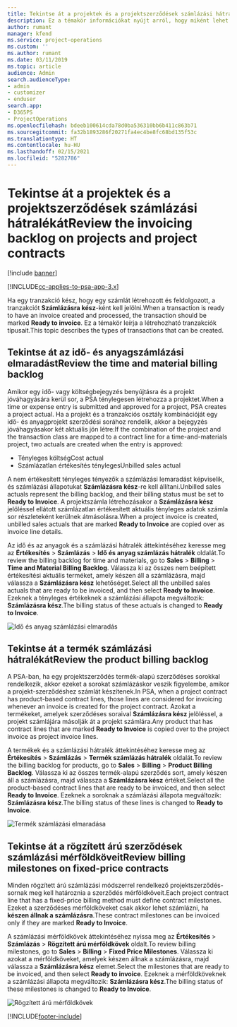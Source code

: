 ```yaml
---
title: Tekintse át a projektek és a projektszerződések számlázási hátralékát
description: Ez a témakör információkat nyújt arról, hogy miként lehet áttekinteni az időt, a költségeket és a termékmaradványokat, és hogyan jelölheti meg őket készen a számlázásra.
author: rumant
manager: kfend
ms.service: project-operations
ms.custom: ''
ms.author: rumant
ms.date: 03/11/2019
ms.topic: article
audience: Admin
search.audienceType:
- admin
- customizer
- enduser
search.app:
- D365PS
- ProjectOperations
ms.openlocfilehash: bdeeb100614cda78d0ba536310bb6b411c863b71
ms.sourcegitcommit: fa32b1893286f20271fa4ec4be8fc68bd135f53c
ms.translationtype: HT
ms.contentlocale: hu-HU
ms.lasthandoff: 02/15/2021
ms.locfileid: "5282786"
---
```

# <a name="review-the-invoicing-backlog-on-projects-and-project-contracts"></a><span data-ttu-id="a18ef-103">Tekintse át a projektek és a projektszerződések számlázási hátralékát</span><span class="sxs-lookup"><span data-stu-id="a18ef-103">Review the invoicing backlog on projects and project contracts</span></span>

[!include [banner](../includes/psa-now-project-operations.md)]

[!INCLUDE[cc-applies-to-psa-app-3.x](../includes/cc-applies-to-psa-app-3x.md)]

<span data-ttu-id="a18ef-104">Ha egy tranzakció kész, hogy egy számlát létrehozott és feldolgozott, a tranzakciót **Számlázásra kész**-ként kell jelölni.</span><span class="sxs-lookup"><span data-stu-id="a18ef-104">When a transaction is ready to have an invoice created and processed, the transaction should be marked **Ready to invoice**.</span></span> <span data-ttu-id="a18ef-105">Ez a témakör leírja a létrehozható tranzakciók típusait.</span><span class="sxs-lookup"><span data-stu-id="a18ef-105">This topic describes the types of transactions that can be created.</span></span>

## <a name="review-the-time-and-material-billing-backlog"></a><span data-ttu-id="a18ef-106">Tekintse át az idő- és anyagszámlázási elmaradást</span><span class="sxs-lookup"><span data-stu-id="a18ef-106">Review the time and material billing backlog</span></span>

<span data-ttu-id="a18ef-107">Amikor egy idő- vagy költségbejegyzés benyújtásra és a projekt jóváhagyására kerül sor, a PSA ténylegesen létrehozza a projektet.</span><span class="sxs-lookup"><span data-stu-id="a18ef-107">When a time or expense entry is submitted and approved for a project, PSA creates a project actual.</span></span> <span data-ttu-id="a18ef-108">Ha a projekt és a tranzakciós osztály kombinációját egy idő- és anyagprojekt szerződési sorához rendelik, akkor a bejegyzés jóváhagyásakor két aktuális jön létre:</span><span class="sxs-lookup"><span data-stu-id="a18ef-108">If the combination of the project and the transaction class are mapped to a contract line for a time-and-materials project, two actuals are created when the entry is approved:</span></span>

- <span data-ttu-id="a18ef-109">Tényleges költség</span><span class="sxs-lookup"><span data-stu-id="a18ef-109">Cost actual</span></span> 
- <span data-ttu-id="a18ef-110">Számlázatlan értékesítés tényleges</span><span class="sxs-lookup"><span data-stu-id="a18ef-110">Unbilled sales actual</span></span>

<span data-ttu-id="a18ef-111">A nem értékesített tényleges tényezők a számlázási lemaradást képviselik, és számlázási állapotukat **Számlázásra kész**-re kell állítani.</span><span class="sxs-lookup"><span data-stu-id="a18ef-111">Unbilled sales actuals represent the billing backlog, and their billing status must be set to **Ready to Invoice**.</span></span> <span data-ttu-id="a18ef-112">A projektszámla létrehozásakor a **Számlázásra kész** jelöléssel ellátott számlázatlan értékesített aktuális tényleges adatok számla sor részleteként kerülnek átmásolásra.</span><span class="sxs-lookup"><span data-stu-id="a18ef-112">When a project invoice is created, unbilled sales actuals that are marked **Ready to Invoice** are copied over as invoice line details.</span></span>

<span data-ttu-id="a18ef-113">Az idő és az anyagok és a számlázási hátralék áttekintéséhez keresse meg az **Értékesítés** \> **Számlázás** \> **Idő és anyag számlázás hátralék** oldalát.</span><span class="sxs-lookup"><span data-stu-id="a18ef-113">To review the billing backlog for time and materials, go to **Sales** \> **Billing** \> **Time and Material Billing Backlog**.</span></span> <span data-ttu-id="a18ef-114">Válassza ki az összes nem beépített értékesítési aktuális terméket, amely készen áll a számlázásra, majd válassza a **Számlázásra kész** lehetőséget.</span><span class="sxs-lookup"><span data-stu-id="a18ef-114">Select all the unbilled sales actuals that are ready to be invoiced, and then select **Ready to Invoice**.</span></span> <span data-ttu-id="a18ef-115">Ezeknek a tényleges értékeknek a számlázási állapota megváltozik: **Számlázásra kész**.</span><span class="sxs-lookup"><span data-stu-id="a18ef-115">The billing status of these actuals is changed to **Ready to Invoice**.</span></span>

![Idő és anyag számlázási elmaradás](media/TMBacklog.png)

## <a name="review-the-product-billing-backlog"></a><span data-ttu-id="a18ef-117">Tekintse át a termék számlázási hátralékát</span><span class="sxs-lookup"><span data-stu-id="a18ef-117">Review the product billing backlog</span></span>

<span data-ttu-id="a18ef-118">A PSA-ban, ha egy projektszerződés termék-alapú szerződéses sorokkal rendelkezik, akkor ezeket a sorokat számlázáskor veszik figyelembe, amikor a projekt-szerződéshez számlát készítenek.</span><span class="sxs-lookup"><span data-stu-id="a18ef-118">In PSA, when a project contract has product-based contract lines, those lines are considered for invoicing whenever an invoice is created for the project contract.</span></span> <span data-ttu-id="a18ef-119">Azokat a termékeket, amelyek szerződéses soraival **Számlázásra kész** jelöléssel, a projekt számlájára másolják át a projekt számlára.</span><span class="sxs-lookup"><span data-stu-id="a18ef-119">Any product that has contract lines that are marked **Ready to Invoice** is copied over to the project invoice as project invoice lines.</span></span>

<span data-ttu-id="a18ef-120">A termékek és a számlázási hátralék áttekintéséhez keresse meg az **Értékesítés** \> **Számlázás** \> **Termék számlázás hátralék** oldalát.</span><span class="sxs-lookup"><span data-stu-id="a18ef-120">To review the billing backlog for products, go to **Sales** \> **Billing** \> **Product Billing Backlog**.</span></span> <span data-ttu-id="a18ef-121">Válassza ki az összes termék-alapú szerződés sort, amely készen áll a számlázásra, majd válassza a **Számlázásra kész** értéket.</span><span class="sxs-lookup"><span data-stu-id="a18ef-121">Select all the product-based contract lines that are ready to be invoiced, and then select **Ready to Invoice**.</span></span> <span data-ttu-id="a18ef-122">Ezeknek a soroknak a számlázási állapota megváltozik: **Számlázásra kész**.</span><span class="sxs-lookup"><span data-stu-id="a18ef-122">The billing status of these lines is changed to **Ready to Invoice**.</span></span>

![Termék számlázási elmaradása](media/ProductBacklog.png)

## <a name="review-billing-milestones-on-fixed-price-contracts"></a><span data-ttu-id="a18ef-124">Tekintse át a rögzített árú szerződések számlázási mérföldköveit</span><span class="sxs-lookup"><span data-stu-id="a18ef-124">Review billing milestones on fixed-price contracts</span></span>

<span data-ttu-id="a18ef-125">Minden rögzített árú számlázási módszerrel rendelkező projektszerződés-sornak meg kell határoznia a szerződés mérföldköveit.</span><span class="sxs-lookup"><span data-stu-id="a18ef-125">Each project contract line that has a fixed-price billing method must define contract milestones.</span></span> <span data-ttu-id="a18ef-126">Ezeket a szerződéses mérföldköveket csak akkor lehet számlázni, ha **készen állnak a számlázásra**.</span><span class="sxs-lookup"><span data-stu-id="a18ef-126">These contract milestones can be invoiced only if they are marked **Ready to Invoice**.</span></span> 

<span data-ttu-id="a18ef-127">A számlázási mérföldkövek áttekintéséhez nyissa meg az **Értékesítés** \> **Számlázás** \> **Rögzített árú mérföldkövek** oldalt.</span><span class="sxs-lookup"><span data-stu-id="a18ef-127">To review billing milestones, go to **Sales** \> **Billing** \> **Fixed Price Milestones**.</span></span> <span data-ttu-id="a18ef-128">Válassza ki azokat a mérföldköveket, amelyek készen állnak a számlázásra, majd válassza a **Számlázásra kész** elemet.</span><span class="sxs-lookup"><span data-stu-id="a18ef-128">Select the milestones that are ready to be invoiced, and then select **Ready to invoice**.</span></span> <span data-ttu-id="a18ef-129">Ezeknek a mérföldköveknek a számlázási állapota megváltozik: **Számlázásra kész**.</span><span class="sxs-lookup"><span data-stu-id="a18ef-129">The billing status of these milestones is changed to **Ready to Invoice**.</span></span>

![Rögzített árú mérföldkövek](media/FPBacklog.png)


[!INCLUDE[footer-include](../includes/footer-banner.md)]